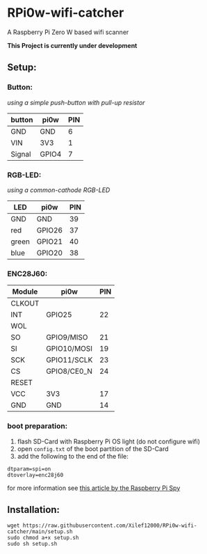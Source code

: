 # RPi0w-wifi-catcher
A Raspberry Pi Zero W based wifi scanner

**This Project is currently under development**
## Setup:
### Button:
*using a simple push-button with pull-up resistor*

| button | pi0w  | PIN |
|--------|-------|-----|
| GND    | GND   | 6   |
| VIN    | 3V3   | 1   |
| Signal | GPIO4 | 7   |

### RGB-LED:
*using a common-cathode RGB-LED*

| LED   | pi0w   | PIN |
|-------|--------|-----|
| GND   | GND    | 39  |
| red   | GPIO26 | 37  |
| green | GPIO21 | 40  |
| blue  | GPIO20 | 38  |

### ENC28J60:
| Module | pi0w        | PIN |
|--------|-------------|-----|
| CLKOUT |             |     |
| INT    | GPIO25      | 22  |
| WOL    |             |     |
| SO     | GPIO9/MISO  | 21  |
| SI     | GPIO10/MOSI | 19  |
| SCK    | GPIO11/SCLK | 23  |
| CS     | GPIO8/CE0_N | 24  |
| RESET  |             |     |
| VCC    | 3V3         | 17  |
| GND    | GND         | 14  |

### boot preparation:
1. flash SD-Card with Raspberry Pi OS light (do not configure wifi)
3. open `config.txt` of the boot partition of the SD-Card
4. add the following to the end of the file:  
```
dtparam=spi=on
dtoverlay=enc28j60
```

for more information see [this article by the Raspberry Pi Spy](https://www.raspberrypi-spy.co.uk/2020/05/adding-ethernet-to-a-pi-zero/)

## Installation:
```
wget https://raw.githubusercontent.com/Xilef12000/RPi0w-wifi-catcher/main/setup.sh
sudo chmod a+x setup.sh
sudo sh setup.sh
```